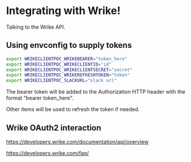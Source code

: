# Integrating with Wrike!

Talking to the Wrike API.

## Using envconfig to supply tokens

```bash
export WRIKECLIENTPOC_WRIKEBEARER="token_here"
export WRIKECLIENTPOC_WRIKECLIENTID="id"
export WRIKECLIENTPOC_WRIKECLIENTSECRET="secret"
export WRIKECLIENTPOC_WRIKEREFRESHTOKEN="token"
export WRIKECLIENTPOC_SLACKURL="slack url"
```

The bearer token will be added to the Authorization HTTP header with the format "bearer token_here".

Other items will be used to refresh the token if needed.

## Wrike OAuth2 interaction

https://developers.wrike.com/documentation/api/overview

https://developers.wrike.com/faq/
